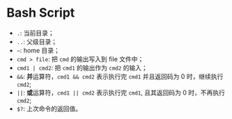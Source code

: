 # Bash Script

- `.`: 当前目录；
- `..`: 父级目录；
- `~`: home 目录；
- `cmd > file`: 把 `cmd` 的输出写入到 file 文件中；
- `cmd1 | cmd2`: 把 `cmd1` 的输出作为 `cmd2` 的输入；
- `&&`: **并**运算符，`cmd1 && cmd2` 表示执行完 `cmd1` 并且返回码为 0 时，继续执行 `cmd2`;
- `||`: **或**运算符，`cmd1 || cmd2` 表示执行完 `cmd1`, 且其返回码为 0 时，不再执行 `cmd2`;
- `$?`: 上次命令的返回值。